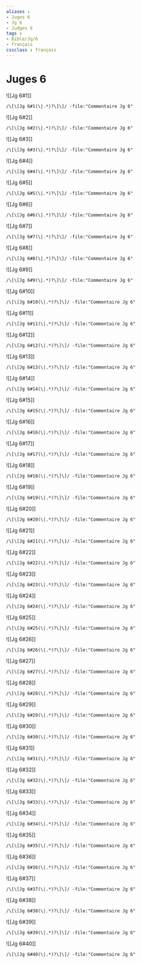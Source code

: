 ```yaml
---
aliases : 
- Juges 6
- Jg 6
- Judges 6
tags : 
- Bible/Jg/6
- français
cssclass : français
---
```


# Juges 6

![[Jg 6#1]]

```query
/\[\[Jg 6#1(\|.*)?\]\]/ -file:"Commentaire Jg 6"
```

![[Jg 6#2]]

```query
/\[\[Jg 6#2(\|.*)?\]\]/ -file:"Commentaire Jg 6"
```

![[Jg 6#3]]

```query
/\[\[Jg 6#3(\|.*)?\]\]/ -file:"Commentaire Jg 6"
```

![[Jg 6#4]]

```query
/\[\[Jg 6#4(\|.*)?\]\]/ -file:"Commentaire Jg 6"
```

![[Jg 6#5]]

```query
/\[\[Jg 6#5(\|.*)?\]\]/ -file:"Commentaire Jg 6"
```

![[Jg 6#6]]

```query
/\[\[Jg 6#6(\|.*)?\]\]/ -file:"Commentaire Jg 6"
```

![[Jg 6#7]]

```query
/\[\[Jg 6#7(\|.*)?\]\]/ -file:"Commentaire Jg 6"
```

![[Jg 6#8]]

```query
/\[\[Jg 6#8(\|.*)?\]\]/ -file:"Commentaire Jg 6"
```

![[Jg 6#9]]

```query
/\[\[Jg 6#9(\|.*)?\]\]/ -file:"Commentaire Jg 6"
```

![[Jg 6#10]]

```query
/\[\[Jg 6#10(\|.*)?\]\]/ -file:"Commentaire Jg 6"
```

![[Jg 6#11]]

```query
/\[\[Jg 6#11(\|.*)?\]\]/ -file:"Commentaire Jg 6"
```

![[Jg 6#12]]

```query
/\[\[Jg 6#12(\|.*)?\]\]/ -file:"Commentaire Jg 6"
```

![[Jg 6#13]]

```query
/\[\[Jg 6#13(\|.*)?\]\]/ -file:"Commentaire Jg 6"
```

![[Jg 6#14]]

```query
/\[\[Jg 6#14(\|.*)?\]\]/ -file:"Commentaire Jg 6"
```

![[Jg 6#15]]

```query
/\[\[Jg 6#15(\|.*)?\]\]/ -file:"Commentaire Jg 6"
```

![[Jg 6#16]]

```query
/\[\[Jg 6#16(\|.*)?\]\]/ -file:"Commentaire Jg 6"
```

![[Jg 6#17]]

```query
/\[\[Jg 6#17(\|.*)?\]\]/ -file:"Commentaire Jg 6"
```

![[Jg 6#18]]

```query
/\[\[Jg 6#18(\|.*)?\]\]/ -file:"Commentaire Jg 6"
```

![[Jg 6#19]]

```query
/\[\[Jg 6#19(\|.*)?\]\]/ -file:"Commentaire Jg 6"
```

![[Jg 6#20]]

```query
/\[\[Jg 6#20(\|.*)?\]\]/ -file:"Commentaire Jg 6"
```

![[Jg 6#21]]

```query
/\[\[Jg 6#21(\|.*)?\]\]/ -file:"Commentaire Jg 6"
```

![[Jg 6#22]]

```query
/\[\[Jg 6#22(\|.*)?\]\]/ -file:"Commentaire Jg 6"
```

![[Jg 6#23]]

```query
/\[\[Jg 6#23(\|.*)?\]\]/ -file:"Commentaire Jg 6"
```

![[Jg 6#24]]

```query
/\[\[Jg 6#24(\|.*)?\]\]/ -file:"Commentaire Jg 6"
```

![[Jg 6#25]]

```query
/\[\[Jg 6#25(\|.*)?\]\]/ -file:"Commentaire Jg 6"
```

![[Jg 6#26]]

```query
/\[\[Jg 6#26(\|.*)?\]\]/ -file:"Commentaire Jg 6"
```

![[Jg 6#27]]

```query
/\[\[Jg 6#27(\|.*)?\]\]/ -file:"Commentaire Jg 6"
```

![[Jg 6#28]]

```query
/\[\[Jg 6#28(\|.*)?\]\]/ -file:"Commentaire Jg 6"
```

![[Jg 6#29]]

```query
/\[\[Jg 6#29(\|.*)?\]\]/ -file:"Commentaire Jg 6"
```

![[Jg 6#30]]

```query
/\[\[Jg 6#30(\|.*)?\]\]/ -file:"Commentaire Jg 6"
```

![[Jg 6#31]]

```query
/\[\[Jg 6#31(\|.*)?\]\]/ -file:"Commentaire Jg 6"
```

![[Jg 6#32]]

```query
/\[\[Jg 6#32(\|.*)?\]\]/ -file:"Commentaire Jg 6"
```

![[Jg 6#33]]

```query
/\[\[Jg 6#33(\|.*)?\]\]/ -file:"Commentaire Jg 6"
```

![[Jg 6#34]]

```query
/\[\[Jg 6#34(\|.*)?\]\]/ -file:"Commentaire Jg 6"
```

![[Jg 6#35]]

```query
/\[\[Jg 6#35(\|.*)?\]\]/ -file:"Commentaire Jg 6"
```

![[Jg 6#36]]

```query
/\[\[Jg 6#36(\|.*)?\]\]/ -file:"Commentaire Jg 6"
```

![[Jg 6#37]]

```query
/\[\[Jg 6#37(\|.*)?\]\]/ -file:"Commentaire Jg 6"
```

![[Jg 6#38]]

```query
/\[\[Jg 6#38(\|.*)?\]\]/ -file:"Commentaire Jg 6"
```

![[Jg 6#39]]

```query
/\[\[Jg 6#39(\|.*)?\]\]/ -file:"Commentaire Jg 6"
```

![[Jg 6#40]]

```query
/\[\[Jg 6#40(\|.*)?\]\]/ -file:"Commentaire Jg 6"
```

